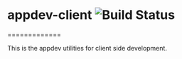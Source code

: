 # appdev-client ![Build Status](https://travis-ci.org/appdevdesigns/appdev-client.png)
=============

This is the appdev utilities for client side development.  
